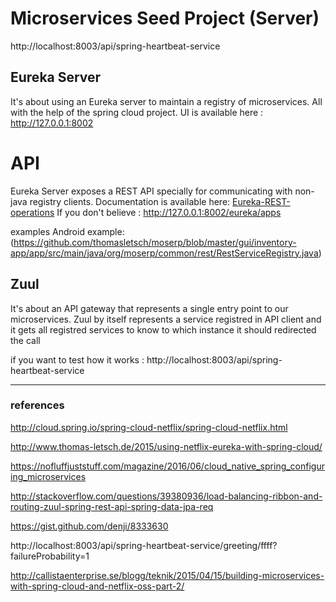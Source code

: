 # Microservices Seed Project (Server)


http://localhost:8003/api/spring-heartbeat-service

## Eureka Server
It's about using an Eureka server to maintain a registry of microservices. All with the help of the spring cloud project.
UI is available here : http://127.0.0.1:8002

# API 
Eureka Server exposes a REST API specially for communicating with non-java registry clients. Documentation is available here: [Eureka-REST-operations](https://github.com/Netflix/eureka/wiki/Eureka-REST-operations)
If you don't believe : http://127.0.0.1:8002/eureka/apps

examples
Android example: (https://github.com/thomasletsch/moserp/blob/master/gui/inventory-app/app/src/main/java/org/moserp/common/rest/RestServiceRegistry.java)


## Zuul
 
 It's about an API gateway that represents a single entry point to our microservices. Zuul by itself represents a service registred in API client and it gets all registred services to know to which instance it should redirected the call

if you want to test how it works : http://localhost:8003/api/spring-heartbeat-service

---
### references

http://cloud.spring.io/spring-cloud-netflix/spring-cloud-netflix.html

http://www.thomas-letsch.de/2015/using-netflix-eureka-with-spring-cloud/

https://nofluffjuststuff.com/magazine/2016/06/cloud_native_spring_configuring_microservices

http://stackoverflow.com/questions/39380936/load-balancing-ribbon-and-routing-zuul-spring-rest-api-spring-data-jpa-req

https://gist.github.com/denji/8333630

http://localhost:8003/api/spring-heartbeat-service/greeting/ffff?failureProbability=1


http://callistaenterprise.se/blogg/teknik/2015/04/15/building-microservices-with-spring-cloud-and-netflix-oss-part-2/


